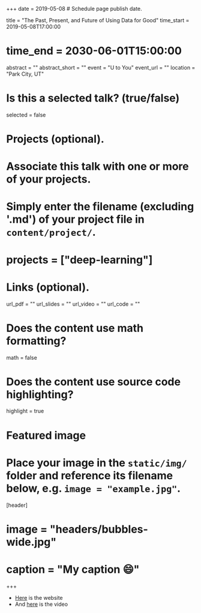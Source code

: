 +++
date = 2019-05-08  # Schedule page publish date.

title = "The Past, Present, and Future of Using Data for Good"
time_start = 2019-05-08T17:00:00
# time_end = 2030-06-01T15:00:00
abstract = ""
abstract_short = ""
event = "U to You"
event_url = ""
location = "Park City, UT"

# Is this a selected talk? (true/false)
selected = false

# Projects (optional).
#   Associate this talk with one or more of your projects.
#   Simply enter the filename (excluding '.md') of your project file in `content/project/`.
# projects = ["deep-learning"]

# Links (optional).
url_pdf = ""
url_slides = ""
url_video = ""
url_code = ""

# Does the content use math formatting?
math = false

# Does the content use source code highlighting?
highlight = true

# Featured image
# Place your image in the `static/img/` folder and reference its filename below, e.g. `image = "example.jpg"`.
[header]
# image = "headers/bubbles-wide.jpg"
# caption = "My caption :smile:"

+++

* [Here](https://giving.utah.edu/uupci/the-past-present-and-future-of-using-data-for-good/) is the website
* And [here](https://vimeo.com/336403538) is the video

